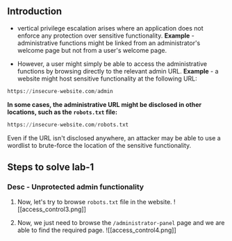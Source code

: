 ## Introduction
- vertical privilege escalation arises where an application does not enforce any protection over sensitive functionality.
**Example** - administrative functions might be linked from an administrator's welcome page but not from a user's welcome page.

- However, a user might simply be able to access the administrative functions by browsing directly to the relevant admin URL.
**Example** - a website might host sensitive functionality at the following URL:
```python
https://insecure-website.com/admin
```

**In some cases, the administrative URL might be disclosed in other locations, such as the `robots.txt` file:**
```python
https://insecure-website.com/robots.txt
```

Even if the URL isn't disclosed anywhere, an attacker may be able to use a wordlist to brute-force the location of the sensitive functionality.

## Steps to solve lab-1
### Desc - Unprotected admin functionality

1. Now, let's try to browse `robots.txt` file in the website.
![[access_control3.png]]

2. Now, we just need to browse the `/administrator-panel` page and we are able to find the required page.
![[access_control4.png]]
